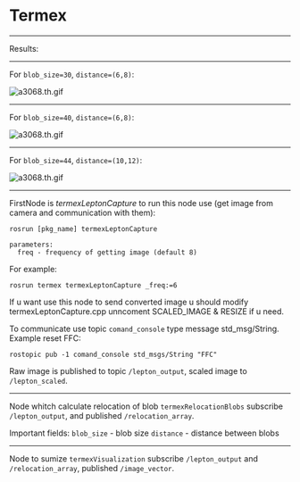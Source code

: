 # Termex
---
Results:

***
For `blob_size=30`, `distance=(6,8)`:  

![a3068.th.gif](gifs/a3068.gif)

***
For `blob_size=40`, `distance=(6,8)`:  

![a3068.th.gif](gifs/a4068.gif)

***
For `blob_size=44`, `distance=(10,12)`:  

![a3068.th.gif](gifs/a441012.gif)

---
FirstNode is *termexLeptonCapture* to run this node use (get image from camera and communication with them):
```
rosrun [pkg_name] termexLeptonCapture 

parameters:
  freq - frequency of getting image (default 8)
```
For example:
```
rosrun termex termexLeptonCapture _freq:=6
```

If u want use this node to send converted image u should modify termexLeptonCapture.cpp unncoment SCALED_IMAGE & RESIZE if u need.

To communicate use topic `comand_console` type message std_msg/String. 
Example reset FFC: 
```
rostopic pub -1 comand_console std_msgs/String "FFC"
```

Raw image is published to topic `/lepton_output`, scaled image to `/lepton_scaled`.

---
Node whitch calculate relocation of blob `termexRelocationBlobs` subscribe `/lepton_output`, and published `/relocation_array`.

Important fields:
`blob_size` - blob size
`distance`  - distance between blobs

--- 
Node to sumize `termexVisualization` subscribe `/lepton_output` and `/relocation_array`, published `/image_vector`.


